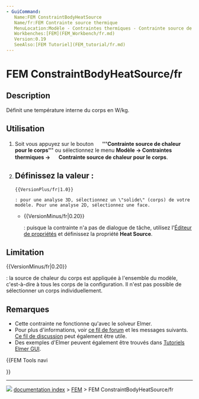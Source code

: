 ```yaml
---
- GuiCommand:
   Name:FEM ConstraintBodyHeatSource
   Name/fr:FEM Contrainte source thermique
   MenuLocation:Modèle - Contraintes thermiques - Contrainte source de chaleur pour le corps
   Workbenches:[FEM](FEM_Workbench/fr.md)
   Version:0.19
   SeeAlso:[FEM Tutoriel](FEM_tutorial/fr.md)
---
```


# FEM ConstraintBodyHeatSource/fr

## Description

Définit une température interne du corps en W/kg.



## Utilisation

1.  Soit vous appuyez sur le bouton **<img src="images/FEM_ConstraintBodyHeatSource.svg" width=16px> '''Contrainte source de chaleur pour le corps'''** ou sélectionnez le menu **Modèle → Contraintes thermiques → <img src="images/FEM_ConstraintBodyHeatSource.svg" width=16px> Contrainte source de chaleur pour le corps**.
2.  Définissez la valeur :
    -   
        {{VersionPlus/fr|1.0}}
        
        : pour une analyse 3D, sélectionnez un \"solide\" (corps) de votre modèle. Pour une analyse 2D, sélectionnez une face.

    -   
        {{VersionMinus/fr|0.20}}
        
        : puisque la contrainte n\'a pas de dialogue de tâche, utilisez l\'[Éditeur de propriétés](Property_editor/fr.md) et définissez la propriété **Heat Source**.

## Limitation


{{VersionMinus/fr|0.20}}

: la source de chaleur du corps est appliquée à l\'ensemble du modèle, c\'est-à-dire à tous les corps de la configuration. Il n\'est pas possible de sélectionner un corps individuellement.



## Remarques

-   Cette contrainte ne fonctionne qu\'avec le solveur Elmer.
-   Pour plus d\'informations, voir [ce fil de forum](https://forum.freecadweb.org/viewtopic.php?f=18&t=44705&start=490#p422539) et les messages suivants. [Ce fil de discussion](https://forum.freecadweb.org/viewtopic.php?f=18&t=28926) peut également être utile.
-   Des exemples d\'Elmer peuvent également être trouvés dans [Tutoriels Elmer GUI](https://www.nic.funet.fi/pub/sci/physics/elmer/doc/ElmerTutorials.pdf).




{{FEM Tools navi

}}



---
![](images/Button_right.svg) [documentation index](../README.md) > [FEM](Category_FEM.md) > FEM ConstraintBodyHeatSource/fr
